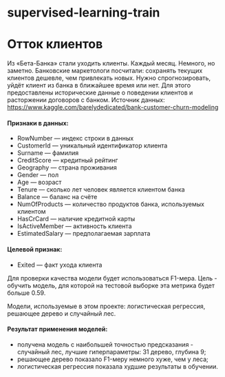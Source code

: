 # supervised-learning-train

# Отток клиентов

Из «Бета-Банка» стали уходить клиенты. Каждый месяц. Немного, но заметно. Банковские маркетологи посчитали: сохранять текущих клиентов дешевле, чем привлекать новых. Нужно спрогнозировать, уйдёт клиент из банка в ближайшее время или нет. Для этого предоставлены исторические данные о поведении клиентов и расторжении договоров с банком. Источник данных: https://www.kaggle.com/barelydedicated/bank-customer-churn-modeling

#### Признаки в данных:
- RowNumber — индекс строки в данных
- CustomerId — уникальный идентификатор клиента
- Surname — фамилия
- CreditScore — кредитный рейтинг
- Geography — страна проживания
- Gender — пол
- Age — возраст
- Tenure — сколько лет человек является клиентом банка
- Balance — баланс на счёте
- NumOfProducts — количество продуктов банка, используемых клиентом
- HasCrCard — наличие кредитной карты
- IsActiveMember — активность клиента
- EstimatedSalary — предполагаемая зарплата
#### Целевой признак:
- Exited — факт ухода клиента

Для проверки качества модели будет использоваться F1-мера. Цель - обучить модель, для которой на тестовой выборке эта метрика будет больше 0.59. 

Модели, используемые в этом проекте: логистическая регрессия, решающее дерево и случайный лес.

#### Результат применения моделей:
- получена модель с наибольшей точностью предсказания - случайный лес, лучшие гиперпараметры: 31 дерево, глубина 9;
- решающее дерево показало F1-меру немного хуже, чем у леса;
- логистическая регрессия показала худшие результаты в обучении.